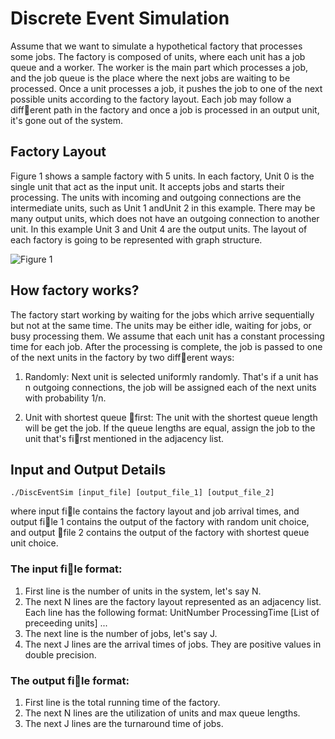 # Discrete Event Simulation

Assume that we want to simulate a hypothetical factory that processes some jobs. The factory is composed of units, where each unit has a job queue and a worker. The worker is the main part which processes a job, and the job queue is the place where the next jobs are waiting to be processed. Once a unit processes a job, it pushes the job to one of the next possible units according to the factory layout. Each job may follow a different path in the factory and once a job is processed in an output unit, it's gone out of the system.

## Factory Layout

Figure 1 shows a sample factory with 5 units. In each factory, Unit 0 is the single unit that act as the input unit. It accepts jobs and starts their processing. The units with incoming and outgoing connections are the intermediate units, such as Unit 1 andUnit 2 in this example. There may be many output units, which does not have an outgoing connection to another unit. In this example Unit 3 and Unit 4 are the output units. The layout of each factory is going to be represented with graph structure.

![Figure 1](http://i1027.photobucket.com/albums/y338/suyunu/Capture_zpshlymutrl.jpg)

## How factory works?

The factory start working by waiting for the jobs which arrive sequentially but not at the same time. The units may be either idle, waiting for jobs, or busy processing them. We assume that each unit has a constant processing time for each job. After the processing is complete, the job is passed to one of the next units in the factory by two different ways:

1. Randomly: Next unit is selected uniformly randomly. That's if a unit has n outgoing connections, the job will be assigned each of the next units with probability 1/n.

2. Unit with shortest queue first: The unit with the shortest queue length will be get the job. If the queue lengths are equal, assign the job to the unit that's first mentioned in the adjacency list.

## Input and Output Details

`./DiscEventSim [input_file] [output_file_1] [output_file_2]`

where input file contains the factory layout and job arrival times, and output file 1 contains the
output of the factory with random unit choice, and output file 2 contains the output of the factory
with shortest queue unit choice.

### The input file format:
1. First line is the number of units in the system, let's say N.
2. The next N lines are the factory layout represented as an adjacency list. Each line has the following format:
UnitNumber ProcessingTime [List of preceeding units] ...
3. The next line is the number of jobs, let's say J.
4. The next J lines are the arrival times of jobs. They are positive values in double precision.

### The output file format:
1. First line is the total running time of the factory.
2. The next N lines are the utilization of units and max queue lengths.
3. The next J lines are the turnaround time of jobs.
